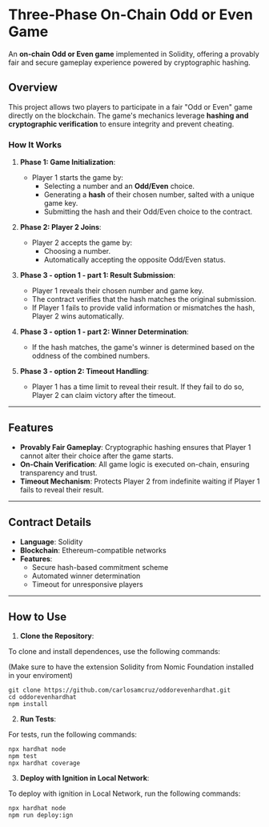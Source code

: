 # Three-Phase On-Chain Odd or Even Game

An **on-chain Odd or Even game** implemented in Solidity, offering a provably fair and secure gameplay experience powered by cryptographic hashing.

## Overview

This project allows two players to participate in a fair "Odd or Even" game directly on the blockchain. The game's mechanics leverage **hashing and cryptographic verification** to ensure integrity and prevent cheating.

### How It Works

1. **Phase 1: Game Initialization**:
   - Player 1 starts the game by:
     - Selecting a number and an **Odd/Even** choice.
     - Generating a **hash** of their chosen number, salted with a unique game key.
     - Submitting the hash and their Odd/Even choice to the contract.

2. **Phase 2: Player 2 Joins**:
   - Player 2 accepts the game by:
     - Choosing a number.
     - Automatically accepting the opposite Odd/Even status.

3. **Phase 3 - option 1 - part 1: Result Submission**:
   - Player 1 reveals their chosen number and game key.
   - The contract verifies that the hash matches the original submission.
   - If Player 1 fails to provide valid information or mismatches the hash, Player 2 wins automatically.

4. **Phase 3 - option 1 - part 2: Winner Determination**:
   - If the hash matches, the game's winner is determined based on the oddness of the combined numbers.

5. **Phase 3 - option 2: Timeout Handling**:
   - Player 1 has a time limit to reveal their result. If they fail to do so, Player 2 can claim victory after the timeout.

---

## Features

- **Provably Fair Gameplay**: Cryptographic hashing ensures that Player 1 cannot alter their choice after the game starts.
- **On-Chain Verification**: All game logic is executed on-chain, ensuring transparency and trust.
- **Timeout Mechanism**: Protects Player 2 from indefinite waiting if Player 1 fails to reveal their result.

---

## Contract Details

- **Language**: Solidity
- **Blockchain**: Ethereum-compatible networks
- **Features**:
  - Secure hash-based commitment scheme
  - Automated winner determination
  - Timeout for unresponsive players

---

## How to Use

1. **Clone the Repository**:
   
To clone and install dependences, use the following commands:

(Make sure to have the extension Solidity from Nomic Foundation installed in your enviroment)

```shell
git clone https://github.com/carlosamcruz/oddorevenhardhat.git
cd oddorevenhardhat
npm install
```

2. **Run Tests**:
   
For tests, run the following commands:

```shell
npx hardhat node
npm test
npx hardhat coverage
```

3. **Deploy with Ignition in Local Network**:
   
To deploy with ignition in Local Network, run the following commands:

```shell
npx hardhat node
npm run deploy:ign
```